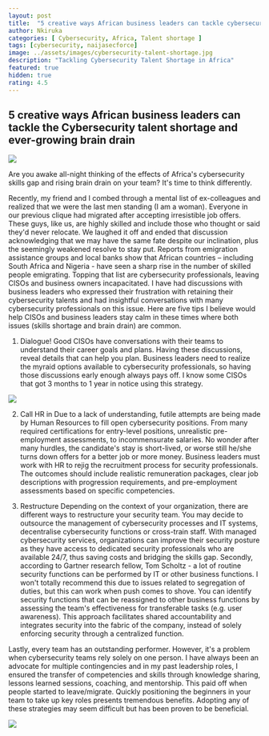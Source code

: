 ```yaml
---
layout: post
title:  "5 creative ways African business leaders can tackle cybersecurity talent shortage and ever-growing brain drain"
author: Nkiruka
categories: [ Cybersecurity, Africa, Talent shortage ]
tags: [cybersecurity, naijasecforce]
image: ../assets/images/cybersecurity-talent-shortage.jpg
description: "Tackling Cybersecurity Talent Shortage in Africa"
featured: true
hidden: true
rating: 4.5
---
```


## 5 creative ways African business leaders can tackle the Cybersecurity talent shortage and ever-growing brain drain

![](../assets/images/cybersecurity-talent-shortage.jpg)

Are you awake all-night thinking of the effects of Africa's cybersecurity skills gap and rising brain drain on your team? It's time to think differently.

Recently, my friend and I combed through a mental list of ex-colleagues and realized that we were the last men standing (I am a woman). Everyone in our previous clique had migrated after accepting irresistible job offers. These guys, like us, are highly skilled and include those who thought or said they'd never relocate. We laughed it off and ended that discussion acknowledging that we may have the same fate despite our inclination, plus the seemingly weakened resolve to stay put.
Reports from emigration assistance groups and local banks show that African countries – including South Africa and Nigeria - have seen a sharp rise in the number of skilled people emigrating. Topping that list are cybersecurity professionals, leaving CISOs and business owners incapacitated. I have had discussions with business leaders who expressed their frustration with retaining their cybersecurity talents and had insightful conversations with many cybersecurity professionals on this issue. Here are five tips I believe would help CISOs and business leaders stay calm in these times where both issues (skills shortage and brain drain) are common.

1. Dialogue!
Good CISOs have conversations with their teams to understand their career goals and plans. Having these discussions, reveal details that can help you plan. Business leaders need to realize the myraid options available to cybersecurity professionals, so having those discussions early enough always pays off. I know some CISOs that got 3 months to 1 year in notice using this strategy.

![](../assets/images/cybersecurity-talent-shortage-dialogue.jpg)

2. Call HR in
Due to a lack of understanding, futile attempts are being made by Human Resources to fill open cybersecurity positions. From many required certifications for entry-level positions, unrealistic pre-employment assessments, to incommensurate salaries. No wonder after many hurdles, the candidate's stay is short-lived, or worse still he/she turns down offers for a better job or more money. Business leaders must work with HR to rejig the recruitment process for security professionals. The outcomes should include realistic remuneration packages, clear job descriptions with progression requirements, and pre-employment assessments based on specific competencies.

3. Restructure
Depending on the context of your organization, there are different ways to restructure your security team. You may decide to outsource the management of cybersecurity processes and IT systems, decentralise cybersecurity functions or cross-train staff.
With managed cybersecurity services, organizations can improve their security posture as they have access to dedicated security professionals who are available 24/7, thus saving costs and bridging the skills gap.
Secondly, according to Gartner research fellow, Tom Scholtz - a lot of routine security functions can be performed by IT or other business functions. I won't totally recommend this due to issues related to segregation of duties, but this can work when push comes to shove. You can identify security functions that can be reassigned to other business functions by assessing the team's effectiveness for transferable tasks (e.g. user awareness). This approach facilitates shared accountability and integrates security into the fabric of the company, instead of solely enforcing security through a centralized function.

Lastly, every team has an outstanding performer. However, it's a problem when cybersecurity teams rely solely on one person. I have always been an advocate for multiple contingencies and in my past leadership roles, I ensured the transfer of competencies and skills through knowledge sharing, lessons learned sessions, coaching, and mentorship. This paid off when people started to leave/migrate. Quickly positioning the beginners in your team to take up key roles presents tremendous benefits. Adopting any of these strategies may seem difficult but has been proven to be beneficial.

![](../assets/images/cybersecurity-talent-shortage-restructure.jpg)






